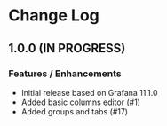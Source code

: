 # Change Log

## 1.0.0 (IN PROGRESS)

### Features / Enhancements

- Initial release based on Grafana 11.1.0
- Added basic columns editor (#1)
- Added groups and tabs (#17)
